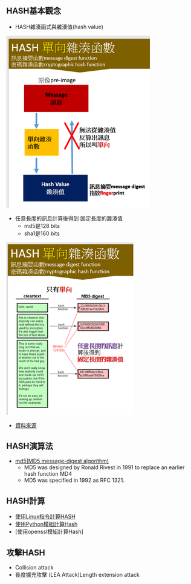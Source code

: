 #
## HASH基本觀念

- HASH雜湊函式與雜湊值(hash value)

![HASH.png](HASH.png)


- 任意長度的訊息計算後得到 固定長度的雜湊值
  - md5是128 bits
  - sha1是160 bits

![HASH2.png](HASH2.png)

- [資料來源](http://www.unixwiz.net/techtips/iguide-crypto-hashes.html)

## HASH演算法
- [md5(MD5 message-digest algorithm)](https://en.wikipedia.org/wiki/MD5)
  -  MD5 was designed by Ronald Rivest in 1991 to replace an earlier hash function MD4
  -  MD5 was specified in 1992 as RFC 1321.

## HASH計算
- [使用Linux指令計算HASH](#Linux指令)
- [使用Python模組計算Hash](https://github.com/MyDearGreatTeacher/2021_2_courses/blob/main/CTF%E6%90%B6%E6%97%97%E5%A4%A7%E8%B3%BD/%E7%8F%BE%E4%BB%A3%E5%AF%86%E7%A2%BC%E4%B9%8B%E7%A0%B4%E5%AF%86%E5%88%86%E6%9E%90/Hash/2_2_%E4%BD%BF%E7%94%A8Python%E6%A8%A1%E7%B5%84%E8%A8%88%E7%AE%97Hash.md)
- [使用openssl模組計算Hash]

## 攻擊HASH
- Collision attack
- 長度擴充攻擊 (LEA Attack)Length extension attack 


